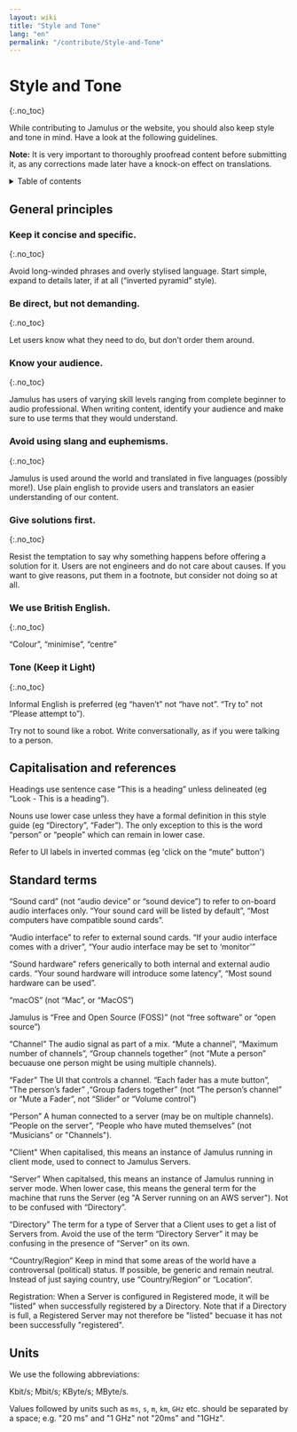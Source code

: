 ```yaml
---
layout: wiki
title: "Style and Tone"
lang: "en"
permalink: "/contribute/Style-and-Tone"
---
```


# Style and Tone
 {:.no_toc}

While contributing to Jamulus or the website, you should also keep style and tone in mind. Have a look at the following guidelines.

**Note:** It is very important to thoroughly proofread content before submitting it, as any corrections made later have a knock-on effect on translations.

<details markdown="1">

<summary>Table of contents</summary>

* TOC
 {:toc}

</details> 

## General principles

### Keep it concise and specific.
 {:.no_toc}

Avoid long-winded phrases and overly stylised language. Start simple, expand to details later, if at all (“inverted pyramid” style).

### Be direct, but not demanding.
 {:.no_toc}

Let users know what they need to do, but don’t order them around.

### Know your audience.
 {:.no_toc}

Jamulus has users of varying skill levels ranging from complete beginner to audio professional. When writing content, identify your audience and make sure to use terms that they would understand.

### Avoid using slang and euphemisms.
 {:.no_toc}

Jamulus is used around the world and translated in five languages (possibly more!). Use plain english to provide users and translators an easier understanding of our content.

### Give solutions first.
 {:.no_toc}

Resist the temptation to say why something happens before offering a solution for it. Users are not engineers and do not care about causes. If you want to give reasons, put them in a footnote, but consider not doing so at all.

### We use British English.
 {:.no_toc}

“Colour”, “minimise”, “centre”

### Tone (Keep it Light)
 {:.no_toc}

Informal English is preferred (eg “haven’t” not “have not”. “Try to” not “Please attempt to”).

Try not to sound like a robot. Write conversationally, as if you were talking to a person.




## Capitalisation and references

Headings use sentence case “This is a heading” unless delineated (eg “Look - This is a heading”).

Nouns use lower case unless they have a formal definition in this style guide (eg “Directory”, “Fader”). The only exception to this is the word “person” or “people” which can remain in lower case.

Refer to UI labels in inverted commas (eg 'click on the “mute” button')

## Standard terms

“Sound card” (not “audio device” or “sound device”) to refer to on-board audio interfaces only. “Your sound card will be listed by default”, “Most computers have compatible sound cards”.

“Audio interface” to refer to external sound cards. “If your audio interface comes with a driver”, “Your audio interface may be set to ‘monitor’”

“Sound hardware” refers generically to both internal and external audio cards. “Your sound hardware will introduce some latency”, “Most sound hardware can be used”.

“macOS” (not “Mac”, or “MacOS”)

Jamulus is “Free and Open Source (FOSS)” (not “free software” or “open source”)

“Channel” The audio signal as part of a mix. “Mute a channel”, “Maximum number of channels”, “Group channels together” (not “Mute a person” becuause one person might be using multiple channels).

“Fader” The UI that controls a channel. “Each fader has a mute button”, “The person’s fader” ,“Group faders together” (not “The person’s channel” or “Mute a Fader”, not “Slider” or “Volume control”)

“Person” A human connected to a server (may be on multiple channels). “People on the server”, “People who have muted themselves” (not “Musicians” or "Channels").

"Client" When capitalised, this means an instance of Jamulus running in client mode, used to connect to Jamulus Servers.

“Server” When capitalsed, this means an instance of Jamulus running in server mode. When lower case, this means the general term for the machine that runs the Server (eg "A Server running on an AWS server"). Not to be confused with “Directory”.

“Directory” The term for a type of Server that a Client uses to get a list of Servers from. Avoid the use of the term “Directory Server” it may be confusing in the presence of “Server” on its own.

“Country/Region” Keep in mind that some areas of the world have a controversal (political) status. If possible, be generic and remain neutral. Instead of just saying country, use “Country/Region“ or “Location“.

Registration: When a Server is configured in Registered mode, it will be "listed" when successfully registered by a Directory. Note that if a Directory is full, a Registered Server may not therefore be "listed" becuase it has not been successfully "registered".

## Units

We use the following abbreviations:

Kbit/s; Mbit/s; KByte/s; MByte/s.

Values followed by units such as `ms`, `s`, `m`, `km`, `GHz` etc. should be separated by a space; e.g. "20 ms" and "1 GHz" not "20ms" and "1GHz".

